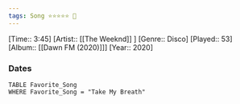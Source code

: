 ```yaml
---
tags: Song ⭐⭐⭐⭐⭐ 💛
---
```

[Time:: 3:45]
[Artist:: [[The Weeknd]] ]
[Genre:: Disco]
[Played:: 53]
[Album:: [[Dawn FM (2020)]]]
[Year:: 2020]
### Dates
````dataview
TABLE Favorite_Song
WHERE Favorite_Song = "Take My Breath"
````